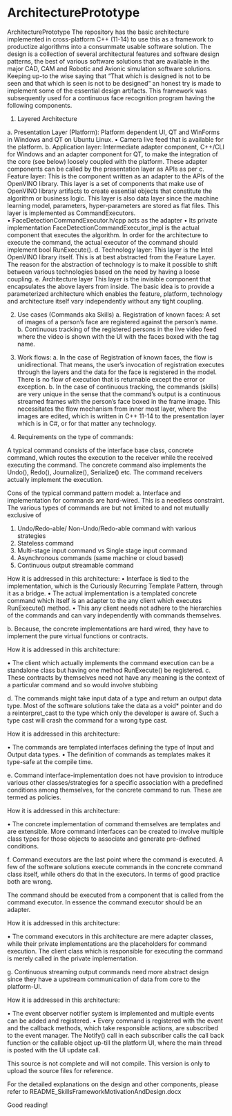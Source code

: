 # ArchitecturePrototype
ArchitecturePrototype
The repository has the basic architecture implemented in cross-platform C++ (11-14) to use this as a framework to productize algorithms into a consummate usable software solution.
The design is a collection of several architectural features and software design patterns, the best of various software solutions that are available in the major CAD, CAM and Robotic and Avionic simulation software solutions. Keeping up-to the wise saying that “That which is designed is not to be seen and that which is seen is not to be designed” an honest try is made to implement some of the essential design artifacts.
This framework was subsequently used for a continuous face recognition program having the following components.

1.	Layered Architecture
		
  a.	Presentation Layer (Platform): Platform dependent UI, QT and WinForms in Windows and QT on Ubuntu Linux.
    •	Camera live feed that is available for the platform.
  b.	Application layer: Intermediate adapter component, C++/CLI for Windows and an adapter component for QT, to make the integration of the core (see below) loosely coupled     with the platform. These adapter components can be called by the presentation layer as APIs as per 
  c.	Feature layer: This is the component written as an adapter to the APIs of the OpenVINO library. This layer is a set of components that make use of OpenVINO library artifacts to create essential objects that constitute the algorithm or business logic. This layer is also data layer since the machine learning model, parameters, hyper-parameters are stored as flat files. This layer is implemented as CommandExecutors.  
  •	FaceDetectionCommandExecutor.h/cpp acts as the adapter
  •	Its private implementation FaceDetectionCommandExecutor_impl is the actual component that executes the algorithm. In order for the architecture to execute the command, the actual executor of the command should implement bool RunExecute(). 
  d.	Technology layer: This layer is the Intel OpenVINO library itself. This is at best abstracted from the Feature Layer. The reason for the abstraction of technology is to make it possible to shift between various technologies based on the need by having a loose coupling.
  e.	Architecture layer This layer is the invisible component that encapsulates the above layers from inside. The basic idea is to provide a parameterized architecture which enables the feature, platform, technology and architecture itself vary independently without any tight coupling.

2.	Use cases (Commands aka Skills)
  a.	Registration of known faces: A set of images of a person’s face are registered against the person’s name. 
  b.	Continuous tracking of the registered persons in the live video feed where the video is shown with the UI with the faces boxed with the tag name.
3.	Work flows:
  a.	In the case of Registration of known faces, the flow is unidirectional. That means, the user’s invocation of registration executes through the layers and the data for the face is registered in the model. There is no flow of execution that is returnable except the error or exception.
  b.	In the case of continuous tracking, the commands (skills) are very unique in the sense that the command’s output is a continuous streamed frames with the person’s face boxed in the frame image. This necessitates the flow mechanism from inner most layer, where the images are edited, which is written in C++ 11-14 to the presentation layer which is in C#, or for that matter any technology.

4.	Requirements on the type of commands:

A typical command consists of the interface base class, concrete command, which routes the execution to the receiver while the received executing the command. The concrete command also implements the Undo(), Redo(), Journalize(), Serialize() etc. The command receivers actually implement the execution. 

Cons of the typical command pattern model: 
a.	Interface and implementation for commands are hard-wired. This is a needless constraint. The various types of commands are but not limited to and not mutually exclusive of
  1.	Undo/Redo-able/ Non-Undo/Redo-able command with various strategies
  2.	Stateless command 
  3.	Multi-stage input command vs Single stage input command
  4.	Asynchronous commands (same machine or cloud based)
  5.	Continuous output streamable command

  How it is addressed in this architecture:
    •	Interface is tied to the implementation, which is the Curiously Recurring Template Pattern, through it as a bridge.
    •	The actual implementation is a templated concrete command which itself is an adapter to the any client which executes RunExecute() method.
    •	This any client needs not adhere to the hierarchies of the commands and can vary independently with commands themselves.

b.	Because, the concrete implementations are hard wired, they have to implement the pure virtual functions or contracts.

  How it is addressed in this architecture:

  •	The client which actually implements the command execution can be a standalone class but having one method RunExecute() be registered.
c.	These contracts by themselves need not have any meaning is the context of a particular command and so would involve stubbing

d.	The commands might take input data of a type and return an output data type. Most of the software solutions take the data as a void* pointer and do a reinterpret_cast to the type which only the developer is aware of. Such a type cast will crash the command for a wrong type cast.

How it is addressed in this architecture:

  •	The commands are templated interfaces defining the type of Input and Output data types. 
  •	The definition of commands as templates makes it type-safe at the compile time. 

e.	Command interface-implementation does not have provision to introduce various other classes/strategies for a specific association with a predefined conditions among themselves, for the concrete command to run. These are termed as policies. 

  How it is addressed in this architecture:

  •	The concrete implementation of command themselves are templates and are extensible. More command interfaces can be created to involve multiple class types for those objects to associate and generate pre-defined conditions.

f.	Command executors are the last point where the command is executed. A few of the software solutions execute commands in the concrete command class itself, while others do that in the executors. In terms of good practice both are wrong. 

The command should be executed from a component that is called from the command executor. In essence the command executor should be an adapter. 

  How it is addressed in this architecture:

  •	The command executors in this architecture are mere adapter classes, while their private implementations are the placeholders for command execution. The client class which is responsible for executing the command is merely called in the private implementation.

g.	Continuous streaming output commands need more abstract design since they have a upstream communication of data from core to the platform-UI.

  How it is addressed in this architecture:

  •	The event observer notifier system is implemented and multiple events can be added and registered. 
  •	Every command is registered with the event and the callback methods, which take responsible actions, are subscribed to the event manager. The Notify() call in each subscriber calls the call back function or the callable object up-till the platform UI, where the main thread is posted with the UI update call.



This source is not complete and will not compile. This version is only to upload the source files for reference. 

For the detailed explanations on the design and other components, please refer to README_SkillsFrameworkMotivationAndDesign.docx

Good reading!

